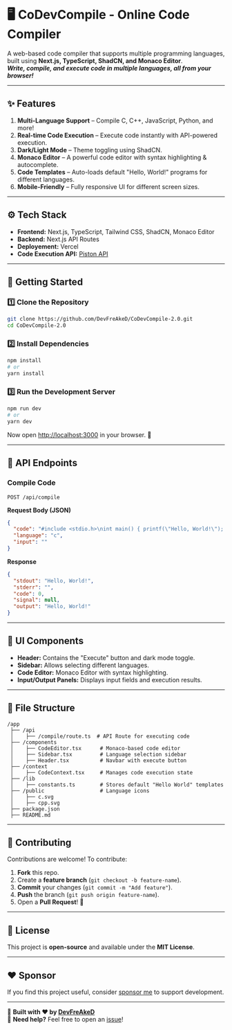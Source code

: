 # **🖥 CoDevCompile - Online Code Compiler**

A web-based code compiler that supports multiple programming languages, built using **Next.js, TypeScript, ShadCN, and Monaco Editor**.  
***Write, compile, and execute code in multiple languages, all from your browser!***

---

## **✨ Features**
1. **Multi-Language Support** – Compile C, C++, JavaScript, Python, and more!  
2. **Real-time Code Execution** – Execute code instantly with API-powered execution.
3. **Dark/Light Mode** – Theme toggling using ShadCN.
4. **Monaco Editor** – A powerful code editor with syntax highlighting & autocomplete.
5. **Code Templates** – Auto-loads default "Hello, World!" programs for different languages.
6. **Mobile-Friendly** – Fully responsive UI for different screen sizes.  

---

## **⚙️ Tech Stack**
- **Frontend:** Next.js, TypeScript, Tailwind CSS, ShadCN, Monaco Editor  
- **Backend:** Next.js API Routes
- **Deployement:** Vercel
- **Code Execution API:** [Piston API](https://github.com/engineer-man/piston)  

---

## **🚀 Getting Started**
### **1️⃣ Clone the Repository**
```bash
git clone https://github.com/DevFreAkeD/CoDevCompile-2.0.git
cd CoDevCompile-2.0
```

### **2️⃣ Install Dependencies**
```bash
npm install
# or
yarn install
```

### **3️⃣ Run the Development Server**
```bash
npm run dev
# or
yarn dev
```
Now open [http://localhost:3000](http://localhost:3000) in your browser. 🎉  

---

## **🔧 API Endpoints**
### **Compile Code**
```http
POST /api/compile
```
**Request Body (JSON)**
```json
{
  "code": "#include <stdio.h>\nint main() { printf(\"Hello, World!\"); return 0; }",
  "language": "c",
  "input": ""
}
```
**Response**
```json
{
  "stdout": "Hello, World!",
  "stderr": "",
  "code": 0,
  "signal": null,
  "output": "Hello, World!"
}
```

---

## **🎨 UI Components**
- **Header:** Contains the "Execute" button and dark mode toggle.  
- **Sidebar:** Allows selecting different languages.  
- **Code Editor:** Monaco Editor with syntax highlighting.  
- **Input/Output Panels:** Displays input fields and execution results.  

---

## **📝 File Structure**
```
/app
 ├── /api
 │    ├── /compile/route.ts  # API Route for executing code
 ├── /components
 │    ├── CodeEditor.tsx      # Monaco-based code editor
 │    ├── Sidebar.tsx         # Language selection sidebar
 │    ├── Header.tsx          # Navbar with execute button
 ├── /context
 │    ├── CodeContext.tsx     # Manages code execution state
 ├── /lib
 │    ├── constants.ts        # Stores default "Hello World" templates
 ├── /public                  # Language icons
 │    ├── c.svg               
 │    ├── cpp.svg
 ├── package.json
 ├── README.md
```

---

## **🙌 Contributing**
Contributions are welcome! To contribute:  
1. **Fork** this repo.  
2. Create a **feature branch** (`git checkout -b feature-name`).  
3. **Commit** your changes (`git commit -m "Add feature"`).  
4. **Push** the branch (`git push origin feature-name`).  
5. Open a **Pull Request**! 🎉  

---

## **📜 License**
This project is **open-source** and available under the **MIT License**.

---

## **❤️ Sponsor**

If you find this project useful, consider [sponsor me](https://github.com/sponsors/DevFreAkeD) to support development.

---

🚀 **Built with ❤️ by [DevFreAkeD](https://github.com/DevFreAkeD)**  
🔗 **Need help?** Feel free to open an [issue](https://github.com/DevFreAkeD/CoDevCompile-2.0/issues)!  
